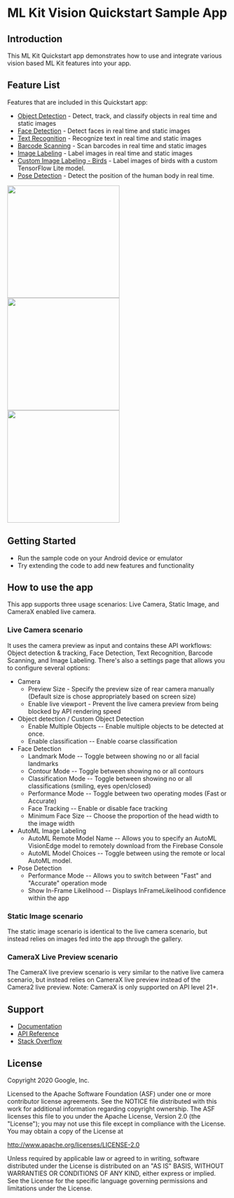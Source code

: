 # ML Kit Vision Quickstart Sample App

## Introduction

This ML Kit Quickstart app demonstrates how to use and integrate various vision based ML Kit features into your app.

## Feature List

Features that are included in this Quickstart app:
* [Object Detection](https://developers.google.com/ml-kit/vision/object-detection/android) - Detect, track, and classify objects in real time and static images
* [Face Detection](https://developers.google.com/ml-kit/vision/face-detection/android) - Detect faces in real time and static images
* [Text Recognition](https://developers.google.com/ml-kit/vision/text-recognition/android) - Recognize text in real time and static images
* [Barcode Scanning](https://developers.google.com/ml-kit/vision/barcode-scanning/android)  - Scan barcodes in real time and static images
* [Image Labeling](https://developers.google.com/ml-kit/vision/image-labeling/android) - Label images in real time and static images
* [Custom Image Labeling - Birds](https://developers.google.com/ml-kit/vision/image-labeling/custom-models/android) - Label images of birds with a custom TensorFlow Lite model.
* [Pose Detection](https://developers.google.com/ml-kit/vision/pose-detection/android) - Detect the position of the human body in real time.

<img src="../screenshots/quickstart-picker.png" width="256"/> <img src="../screenshots/quickstart-image-labeling.png" width="256"/> <img src="../screenshots/quickstart-object-detection.png" width="256"/>

## Getting Started

* Run the sample code on your Android device or emulator
* Try extending the code to add new features and functionality

## How to use the app

This app supports three usage scenarios: Live Camera, Static Image, and CameraX enabled live camera.

### Live Camera scenario
It uses the camera preview as input and contains these API workflows: Object detection & tracking, Face Detection, Text Recognition, Barcode Scanning, and Image Labeling. There's also a settings page that allows you to configure several options:
* Camera
    * Preview Size - Specify the preview size of rear camera manually (Default size is chose appropriately based on screen size)
    * Enable live viewport - Prevent the live camera preview from being blocked by API rendering speed
* Object detection / Custom Object Detection
    * Enable Multiple Objects -- Enable multiple objects to be detected at once.
    * Enable classification -- Enable coarse classification
* Face Detection
    * Landmark Mode -- Toggle between showing no or all facial landmarks
    * Contour Mode -- Toggle between showing no or all contours
    * Classification Mode -- Toggle between showing no or all classifications (smiling, eyes open/closed)
    * Performance Mode -- Toggle between two operating modes (Fast or Accurate)
    * Face Tracking -- Enable or disable face tracking
    * Minimum Face Size -- Choose the proportion of the head width to the image width
* AutoML Image Labeling
    * AutoML Remote Model Name -- Allows you to specify an AutoML VisionEdge model to remotely download from the Firebase Console
    * AutoML Model Choices -- Toggle between using the remote or local AutoML model.
* Pose Detection
    * Performance Mode -- Allows you to switch between "Fast" and "Accurate" operation mode
    * Show In-Frame Likelihood -- Displays InFrameLikelihood confidence within the app

### Static Image scenario
The static image scenario is identical to the live camera scenario, but instead relies on images fed into the app through the gallery.

### CameraX Live Preview scenario
The CameraX live preview scenario is very similar to the native live camera scenario, but instead relies on CameraX live preview instead of the Camera2 live preview. Note: CameraX is only supported on API level 21+.

## Support

* [Documentation](https://developers.google.com/ml-kit/guides)
* [API Reference](https://developers.google.com/ml-kit/reference/android)
* [Stack Overflow](https://stackoverflow.com/questions/tagged/google-mlkit)

## License

Copyright 2020 Google, Inc.

Licensed to the Apache Software Foundation (ASF) under one or more contributor
license agreements.  See the NOTICE file distributed with this work for
additional information regarding copyright ownership.  The ASF licenses this
file to you under the Apache License, Version 2.0 (the "License"); you may not
use this file except in compliance with the License.  You may obtain a copy of
the License at

  http://www.apache.org/licenses/LICENSE-2.0

Unless required by applicable law or agreed to in writing, software
distributed under the License is distributed on an "AS IS" BASIS, WITHOUT
WARRANTIES OR CONDITIONS OF ANY KIND, either express or implied.  See the
License for the specific language governing permissions and limitations under
the License.
